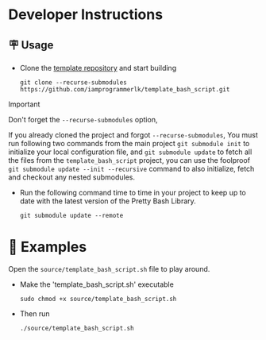 # Developer Instructions

## 🪧 Usage

- Clone the [template repository][template_bash_script] and start building

  ```
  git clone --recurse-submodules https://github.com/iamprogrammerlk/template_bash_script.git
  ```

> [!IMPORTANT]
> Don't forget the `--recurse-submodules` option,

If you already cloned the project and forgot `--recurse-submodules`, You must run following two commands from
the main project `git submodule init` to initialize your local configuration file, and `git submodule update` to
fetch all the files from the `template_bash_script` project, you can use the foolproof
`git submodule update --init --recursive` command to also initialize, fetch and checkout any nested submodules.

- Run the following command time to time in your project to keep up to date with the latest version of
  the Pretty Bash Library.

  ```
  git submodule update --remote
  ```

# 🪏 Examples

Open the `source/template_bash_script.sh` file to play around.

- Make the 'template_bash_script.sh' executable

  ```
  sudo chmod +x source/template_bash_script.sh
  ```

- Then run

  ```
  ./source/template_bash_script.sh
  ```

[template_bash_script]: https://github.com/iamprogrammerlk/template_bash_script
